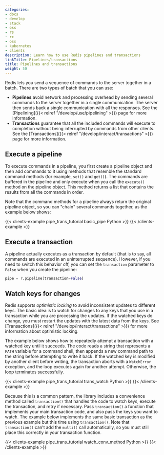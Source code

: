 ```yaml
---
categories:
- docs
- develop
- stack
- oss
- rs
- rc
- oss
- kubernetes
- clients
description: Learn how to use Redis pipelines and transactions
linkTitle: Pipelines/transactions
title: Pipelines and transactions
weight: 50
---
```


Redis lets you send a sequence of commands to the server together in a batch.
There are two types of batch that you can use:

-   **Pipelines** avoid network and processing overhead by sending several commands
    to the server together in a single communication. The server then sends back
    a single communication with all the responses. See the
    [Pipelining]({{< relref "/develop/use/pipelining" >}}) page for more
    information.
-   **Transactions** guarantee that all the included commands will execute
    to completion without being interrupted by commands from other clients.
    See the [Transactions]({{< relref "/develop/interact/transactions" >}})
    page for more information.

## Execute a pipeline

To execute commands in a pipeline, you first create a pipeline object
and then add commands to it using methods that resemble the standard
command methods (for example, `set()` and `get()`). The commands are
buffered in the pipeline and only execute when you call the `execute()`
method on the pipeline object. This method returns a list that contains
the results from all the commands in order.

Note that the command methods for a pipeline always return the original
pipeline object, so you can "chain" several commands together, as the
example below shows:

{{< clients-example pipe_trans_tutorial basic_pipe Python >}}
{{< /clients-example >}}

## Execute a transaction

A pipeline actually executes as a transaction by default (that is to say,
all commands are executed in an uninterrupted sequence). However, if you
need to switch this behavior off, you can set the `transaction` parameter
to `False` when you create the pipeline:

```python
pipe = r.pipeline(transaction=False)
```

## Watch keys for changes

Redis supports *optimistic locking* to avoid inconsistent updates
to different keys. The basic idea is to watch for changes to any
keys that you use in a transaction while you are processing the
updates. If the watched keys do change, you must restart the updates
with the latest data from the keys. See
[Transactions]({{< relref "/develop/interact/transactions" >}})
for more information about optimistic locking.

The example below shows how to repeatedly attempt a transaction with a watched
key until it succeeds. The code reads a string
that represents a `PATH` variable for a command shell, then appends a new
command path to the string before attempting to write it back. If the watched
key is modified by another client before writing, the transaction aborts
with a `WatchError` exception, and the loop executes again for another attempt.
Otherwise, the loop terminates successfully.

{{< clients-example pipe_trans_tutorial trans_watch Python >}}
{{< /clients-example >}}

Because this is a common pattern, the library includes a convenience
method called `transaction()` that handles the code to watch keys,
execute the transaction, and retry if necessary. Pass
`transaction()` a function that implements your main transaction code,
and also pass the keys you want to watch. The example below implements
the same basic transaction as the previous example but this time
using `transaction()`. Note that `transaction()` can't add the `multi()`
call automatically, so you must still place this correctly in your
transaction function.

{{< clients-example pipe_trans_tutorial watch_conv_method Python >}}
{{< /clients-example >}}
